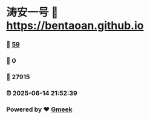# 涛安一号 :link: https://bentaoan.github.io 
### :page_facing_up: [59](https://bentaoan.github.io/tag.html) 
### :speech_balloon: 0 
### :hibiscus: 27915 
### :alarm_clock: 2025-06-14 21:52:39 
### Powered by :heart: [Gmeek](https://github.com/Meekdai/Gmeek)
